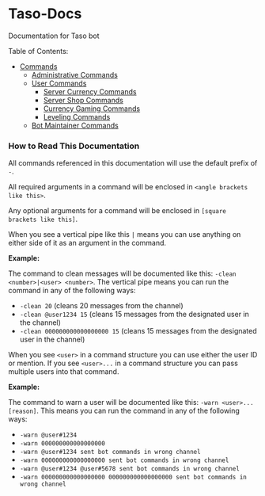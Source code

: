 # Taso-Docs
Documentation for Taso bot

Table of Contents:
* [Commands](/commands/cmds.md)
  * [Administrative Commands](/commands/administrative_cmds.md)
  * [User Commands](/commands/user_cmds.md)
    * [Server Currency Commands](/commands/users/server_currency_earning_cmds.md)
    * [Server Shop Commands](/commands/users/server_shop_cmds.md)
    * [Currency Gaming Commands](/commands/users/currency_gaming_cmds.md)
    * [Leveling Commands](/commands/users/leveling_cmds.md)
  * [Bot Maintainer Commands](/commands/bot_maintainer_cmds.md)

### How to Read This Documentation
All commands referenced in this documentation will use the default prefix of `-`.

All required arguments in a command will be enclosed in `<angle brackets like this>`.

Any optional arguments for a command will be enclosed in `[square brackets like this]`.

When you see a vertical pipe like this `|` means you can use anything on either side of it as an argument in the command.

**Example:**

The command to clean messages will be documented like this: `-clean <number>|<user> <number>`. The vertical pipe means you can run the command in any of the following ways:
  * `-clean 20` (cleans 20 messages from the channel)
  * `-clean @user1234 15` (cleans 15 messages from the designated user in the channel)
  * `-clean 000000000000000000 15` (cleans 15 messages from the designated user in the channel)

When you see `<user>` in a command structure you can use either the user ID or mention. If you see `<user>...` in a command structure you can pass multiple users into that command.

**Example:**

The command to warn a user will be documented like this: `-warn <user>... [reason]`. This means you can run the command in any of the following ways:
  * `-warn @user#1234`
  * `-warn 000000000000000000`
  * `-warn @user#1234 sent bot commands in wrong channel`
  * `-warn 000000000000000000 sent bot commands in wrong channel`
  * `-warn @user#1234 @user#5678 sent bot commands in wrong channel`
  * `-warn 000000000000000000 000000000000000000 sent bot commands in wrong channel`
